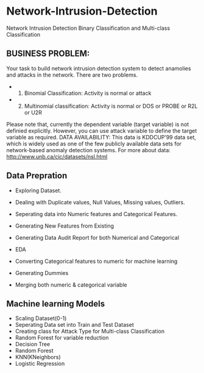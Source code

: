 # Network-Intrusion-Detection
Network Intrusion Detection Binary Classification and Multi-class Classification
## BUSINESS PROBLEM: 
Your task to build network intrusion detection system to detect anamolies and attacks in the network. There are two problems. 
* 1. Binomial Classification: Activity is normal or attack 
* 2. Multinomial classification: Activity is normal or DOS or PROBE or R2L or U2R 

Please note that, currently the dependent variable (target variable) is not definied explicitly. However, you can use attack variable to define the target variable as required. 
DATA AVAILABILITY: 
This data is KDDCUP’99 data set, which is widely used as one of the few publicly available data sets for network-based anomaly detection systems. 
For more about data: http://www.unb.ca/cic/datasets/nsl.html 

## Data Prepration
* Exploring Dataset.
* Dealing with Duplicate values, Null Values, Missing values, Outliers.
* Seperating data into Numeric features and Categorical Features.
* Generating New Features from Existing
* Generating Data Audit Report for both Numerical and Categorical 

* EDA
* Converting Categorical features to numeric for machine learning
* Generating Dummies
* Merging both numeric & categorical variable

## Machine learning Models
*  Scaling Dataset(0-1)
*  Seperating Data set into Train and Test Dataset
*  Creating class for Attack Type for Multi-class Classification
*  Random Forest for variable reduction
*  Decision Tree
*  Random Forest
*  KNN(KNeighbors)
*  Logistic Regression
